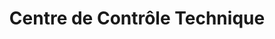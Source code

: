 ---
title: "Centre de Contrôle Technique"
url: /kervignac/centre-de-controle-technique/
shop: Autowerkstatt
---
